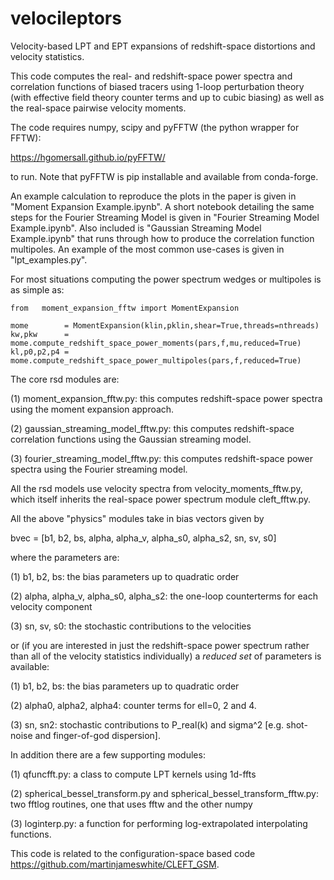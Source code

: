 # velocileptors
Velocity-based LPT and EPT expansions of redshift-space distortions and
velocity statistics.

This code computes the real- and redshift-space power spectra and
correlation functions of biased tracers using 1-loop perturbation
theory (with effective field theory counter terms and up to cubic
biasing) as well as the real-space pairwise velocity moments.

The code requires numpy, scipy and pyFFTW (the python wrapper for FFTW):

https://hgomersall.github.io/pyFFTW/

to run. Note that pyFFTW is pip installable and available from conda-forge.

An example calculation to reproduce the plots in the paper is given
in "Moment Expansion Example.ipynb".
A short notebook detailing the same steps for the Fourier Streaming Model
is given in "Fourier Streaming Model Example.ipynb".
Also included is "Gaussian Streaming Model Example.ipynb" that runs through
how to produce the correlation function multipoles.
An example of the most common use-cases is given in "lpt_examples.py".

For most situations computing the power spectrum wedges or multipoles
is as simple as:

```
from   moment_expansion_fftw import MomentExpansion

mome        = MomentExpansion(klin,pklin,shear=True,threads=nthreads)
kw,pkw      = mome.compute_redshift_space_power_moments(pars,f,mu,reduced=True)
kl,p0,p2,p4 = mome.compute_redshift_space_power_multipoles(pars,f,reduced=True)
```


The core rsd modules are:

(1) moment_expansion_fftw.py: this computes redshift-space power spectra using the moment expansion approach.

(2) gaussian_streaming_model_fftw.py: this computes redshift-space correlation functions using the Gaussian streaming model.

(3) fourier_streaming_model_fftw.py: this computes redshift-space power spectra using the Fourier streaming model. 

All the rsd models use velocity spectra from velocity_moments_fftw.py, which itself inherits the real-space power spectrum module cleft_fftw.py.

All the above "physics" modules take in bias vectors given by 

bvec = [b1, b2, bs, alpha, alpha_v, alpha_s0, alpha_s2, sn, sv, s0]

where the parameters are:

(1) b1, b2, bs: the bias parameters up to quadratic order

(2) alpha, alpha_v, alpha_s0, alpha_s2: the one-loop counterterms for each velocity component

(3) sn, sv, s0: the stochastic contributions to the velocities


or (if you are interested in just the redshift-space power spectrum rather
than all of the velocity statistics individually) a _reduced set_ of
parameters is available:

(1) b1, b2, bs:  the bias parameters up to quadratic order

(2) alpha0, alpha2, alpha4: counter terms for ell=0, 2 and 4.

(3) sn, sn2: stochastic contributions to P_real(k) and sigma^2
    [e.g. shot-noise and finger-of-god dispersion].



In addition there are a few supporting modules:

(1) qfuncfft.py: a class to compute LPT kernels using 1d-ffts

(2) spherical_bessel_transform.py and spherical_bessel_transform_fftw.py: two fftlog routines, one that uses fftw and the other numpy

(3) loginterp.py: a function for performing log-extrapolated interpolating functions.

This code is related to the configuration-space based code https://github.com/martinjameswhite/CLEFT_GSM.
